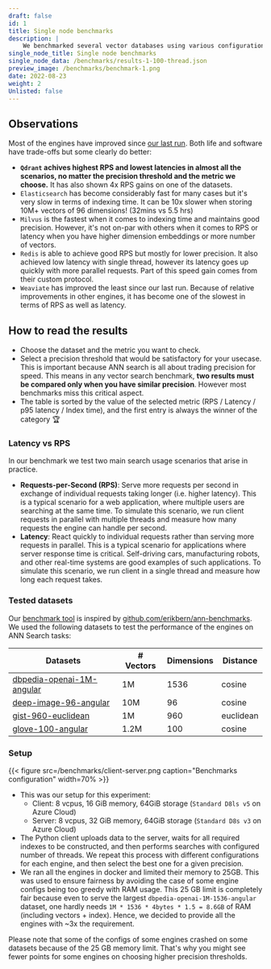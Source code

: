 ```yaml
---
draft: false
id: 1
title: Single node benchmarks
description: |
    We benchmarked several vector databases using various configurations of them on different datasets to check how the results may vary. Those datasets may have different vector dimensionality but also vary in terms of the distance function being used. We also tried to capture the difference we can expect while using some different configuration parameters, for both the engine itself and the search operation separately. </br> </br> <b> Updated: January 2024 </b>
single_node_title: Single node benchmarks
single_node_data: /benchmarks/results-1-100-thread.json
preview_image: /benchmarks/benchmark-1.png
date: 2022-08-23
weight: 2
Unlisted: false
---
```



## Observations

Most of the engines have improved since [our last run](/benchmarks/single-node-speed-benchmark-2022/). Both life and software have trade-offs but some clearly do better:

* **`Qdrant` achives highest RPS and lowest latencies in almost all the scenarios, no matter the precision threshold and the metric we choose.** It has also shown 4x RPS gains on one of the datasets.
* `Elasticsearch` has become considerably fast for many cases but it's very slow in terms of indexing time. It can be 10x slower when storing 10M+ vectors of 96 dimensions! (32mins vs 5.5 hrs)
* `Milvus` is the fastest when it comes to indexing time and maintains good precision. However, it's not on-par with others when it comes to RPS or latency when you have higher dimension embeddings or more number of vectors.
* `Redis` is able to achieve good RPS but mostly for lower precision. It also achieved low latency with single thread, however its latency goes up quickly with more parallel requests. Part of this speed gain comes from their custom protocol.
* `Weaviate` has improved the least since our last run. Because of relative improvements in other engines, it has become one of the slowest in terms of RPS as well as latency.

## How to read the results

- Choose the dataset and the metric you want to check.
- Select a precision threshold that would be satisfactory for your usecase. This is important because ANN search is all about trading precision for speed. This means in any vector search benchmark, **two results must be compared only when you have similar precision**. However most benchmarks miss this critical aspect.
- The table is sorted by the value of the selected metric (RPS / Latency / p95 latency / Index time), and the first entry is always the winner of the category 🏆

### Latency vs RPS

In our benchmark we test two main search usage scenarios that arise in practice.

- **Requests-per-Second (RPS)**: Serve more requests per second in exchange of individual requests taking longer (i.e. higher latency). This is a typical scenario for a web application, where multiple users are searching at the same time.
To simulate this scenario, we run client requests in parallel with multiple threads and measure how many requests the engine can handle per second.
- **Latency**: React quickly to individual requests rather than serving more requests in parallel. This is a typical scenario for applications where server response time is critical. Self-driving cars, manufacturing robots, and other real-time systems are good examples of such applications.
To simulate this scenario, we run client in a single thread and measure how long each request takes.


### Tested datasets

Our [benchmark tool](https://github.com/qdrant/vector-db-benchmark) is inspired by [github.com/erikbern/ann-benchmarks](https://github.com/erikbern/ann-benchmarks/). We used the following datasets to test the performance of the engines on ANN Search tasks:

<div class="table-responsive">

| Datasets                                                                                          | # Vectors | Dimensions | Distance          |
|---------------------------------------------------------------------------------------------------|-----------|------------|-------------------|
| [dbpedia-openai-1M-angular](https://huggingface.co/datasets/KShivendu/dbpedia-entities-openai-1M) |  1M  | 1536       | cosine            |
| [deep-image-96-angular](http://sites.skoltech.ru/compvision/noimi/)                               |  10M | 96         | cosine            |
| [gist-960-euclidean](http://corpus-texmex.irisa.fr/)                                              |  1M  | 960        | euclidean         |
| [glove-100-angular](https://nlp.stanford.edu/projects/glove/)                                     | 1.2M | 100        | cosine            |

</div>

### Setup

{{< figure src=/benchmarks/client-server.png caption="Benchmarks configuration" width=70% >}}


- This was our setup for this experiment:
    - Client: 8 vcpus, 16 GiB memory, 64GiB storage (`Standard D8ls v5` on Azure Cloud)
    - Server: 8 vcpus, 32 GiB memory, 64GiB storage (`Standard D8s v3` on Azure Cloud)
- The Python client uploads data to the server, waits for all required indexes to be constructed, and then performs searches with configured number of threads. We repeat this process with different configurations for each engine, and then select the best one for a given precision.
- We ran all the engines in docker and limited their memory to 25GB. This was used to ensure fairness by avoiding the case of some engine configs being too greedy with RAM usage. This 25 GB limit is completely fair because even to serve the largest `dbpedia-openai-1M-1536-angular` dataset, one hardly needs `1M * 1536 * 4bytes * 1.5 = 8.6GB` of RAM (including vectors + index). Hence, we decided to provide all the engines with ~3x the requirement.

Please note that some of the configs of some engines crashed on some datasets because of the 25 GB memory limit.  That's why you might see fewer points for some engines on choosing higher precision thresholds.

